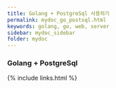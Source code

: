 ```yaml
---
title: Golang + PostgreSql 사용하기 
permalink: mydoc_go_postsql.html
keywords: golang, go, web, server
sidebar: mydoc_sidebar
folder: mydoc
---
```


### Golang + PostgreSql



{% include links.html %}
